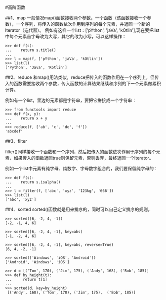 #高阶函数

##1、map
一般情况map()函数接收两个参数，一个函数（该函数接收一个参数），一个序列，将传入的函数依次作用到序列的每个元素，并返回一个新的Iterator（迭代器）。
例如有这样一个list：['pYthon', 'jaVa', 'kOtlin'],现在要把list中每个元素首字母改为大写，其它的改为小写，可以这样操作：

```
>>> def f(s):
...    return s.title()
... 
>>> l = map(f, ['pYthon', 'jaVa', 'kOtlin'])
>>> list(l)
['Python', 'Java', 'Kotlin']
```

##2、reduce
和map()用法类似，reduce把传入的函数作用在一个序列上，但传入的函数需要接收两个参数，传入函数的计算结果继续和序列的下一个元素做累积计算。

例如有一个list，里边的元素都是字符串，要把它拼接成一个字符串：

```
>>> from functools import reduce
>>> def f(x, y):
...    return x + y
... 
>>> reduce(f, ['ab', 'c', 'de', 'f'])
'abcdef'
```

##3、filter

filter()同样接收一个函数和一个序列，然后把传入的函数依次作用于序列的每个元素，如果传入的函数返回true则保留元素，否则丢弃，最终返回一个Iterator。

例如一个list中元素有纯字母、纯数字、字母数字组合的，我们要保留纯字母的：

```
>>> def f(s):
...    return s.isalpha()
... 
>>> l = filter(f, ['abc', 'xyz', '123kg', '666'])
>>> list(l)
['abc', 'xyz']
```

##4、sorted
sorted()函数就是用来排序的，同时可以自己定义排序的规则。

```
>>> sorted([6, -2, 4, -1])
[-2, -1, 4, 6]

>>> sorted([6, -2, 4, -1], key=abs)
[-1, -2, 4, 6]

>>> sorted([6, -2, 4, -1], key=abs, reverse=True)
[6, 4, -2, -1]

>>> sorted(['Windows', 'iOS', 'Android'])
['Android', 'Windows', 'iOS']

>>> d = [('Tom', 170), ('Jim', 175), ('Andy', 168), ('Bob', 185)]
>>> def by_height(t):
...     return t[1]
... 
>>> sorted(d, key=by_height)
 [('Andy', 168), ('Tom', 170), ('Jim', 175),  ('Bob', 185)]
```





